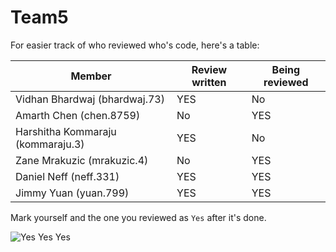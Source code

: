 # Team5

For easier track of who reviewed who's code, here's a table:

| Member  | Review written | Being reviewed |
| ------------- | ------------- | ------------- |
| Vidhan Bhardwaj (bhardwaj.73)  | YES  | No |
| Amarth Chen (chen.8759)  | No  | YES |
| Harshitha Kommaraju (kommaraju.3)  | YES  | No |
| Zane Mrakuzic (mrakuzic.4)  | No  | YES |
| Daniel Neff (neff.331)  | YES  | YES |
| Jimmy Yuan (yuan.799)  | YES  | YES |

Mark yourself and the one you reviewed as `Yes` after it's done. 

![Yes Yes Yes](https://i.imgur.com/Qgl3Q2K.gif)



